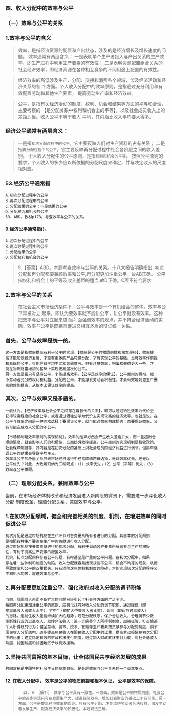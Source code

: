 ### 四、收入分配中的效率与公平
### （一）效率与公平的关系
### 1.效率与公平的含义
>   效率，是指经济资源的配置和产出状态，涉及的是经济增长及增长速度的问题。
效率通常有两层含义：
    一是表明单个生产者投入与产出关系的生产效率，即生产过程中利用生产要素的有效性；
    二是表明资源配置组合关系的社会经济效率，即经济资源在各种相互竞争的不同用途上配置的有效性。

>   经济效率的高低涉及生产、分配、交换和消费各个领域，涉及经济活动和经济关系的各
    个方面。个人收入分配中的效率原则，是指通过充分利用和有效配置劳动和其他生产要素，
    提高劳动生产率和经济效益。


>   公平，是指有关经济活动的制度、权利、机会和结果等方面的平等和合理，主要考察的
    【是分配关系中权利和机会上的平等】，以及社会成员收入上的差距适当。收入公平不等于收入
    平均，其内涵比收入平均要大得多。

### 经济公平通常有两层含义：
>   一是指`初次分配过程中的公平`，它主要反映人们对生产资料的占有关系；
    二是指`再分配过程中的公平`，它主要反映再分配过程中社会各阶层之间的收入差别。
    个人收入分配中的公平原则，是指`权利和机会的平等`。
    按照公平原则的要求，个人收入的多少应以所依据的分配尺度来确定，并与决定收入的尺度相对应。

### 53.经济公平通常指
    A.初次分配过程中的公平
    B.再次分配过程中的公平
    C.分配结果的公平：不是结果的公平
    D.分配权力和机会的公平
    53、ABD。教材p173。考查效率与公平的关系。

#### 9.经济公平通常指()。
    A.初次分配过程中的公平
    B.再次分配过程中的公平
    C.分配结果的公平
    D.分配权利和机会的公平
>   9.【答案】ABD。本题考查效率与公平的关系。十八大报告明确指出:
初次分配和再分配都要兼顾效率和公平,再分配更加注重公平。故AB正确。
    公平指权利和机会上的平等及收入差距的适当,故D正确。C项不符合要求

### 2.效率与公平的关系
>   在社会主义市场经济条件下，公平与效率是一个有机结合的整体。效率与公平常被对立
    起来，即认为要效率就不能讲公平，讲公平就没有效率。这种把效率与公平对立起来进而片
    面强调效率的观点，并不符合经济活动的实际。效率与公平是既相互促进又相互矛盾的辩证统一关系。
    
### 首先，公平与效率是统一的。
    这一方面是指效率提高有利于公平的实现。【效率是公平的物质前提和根本途径】，效率提
    高才能加快经济发展，才能有更多的产品可供分配，才有实现公平的基础。没有效率作前提
    和基础的公平，只能导致平均主义和普遍贫穷。只有注意效率，把蛋糕做得更大一些，才
    能在物质财富增加的基础上实现更高层次的公平。
    另一方面是指只有坚持公平，才能提高效率。【公平是效率的保证】。公平原则的贯彻，赋
    予劳动者充分的权利和利益。分配的公平，才能激发劳动者积极性，才会有效地刺激生产要
    素的效能提高，从根本上保证效率的提高。
### 其次，公平与效率又是矛盾的。
    一般认为，【经济效率与社会公平之间存在着替代的关系】，即可以通过牺牲效率为代价去
    获得较高程度的社会公平，或者通过牺牲公平为代价去实现较高的经济效率。也就是说，在
    公平与效率之间是一种两难选择：要保证公平，就可能对效率构成损害；而要保证效率，又
    有可能造成收入分配的不公平。

    【市场机制是效率原则的实现机制】，效率的结果必然会产生收入差距扩大，而一旦超出合
    理的限度，就会影响人们的积极性，反而妨碍效率提高。公平原则的实现机制是税收政策、
    社会保障制度等，其内容是在初次分配的基础上对社会成员的经济利益进行调节。但简单强
    调公平的结果会导致平均主义。
    效率与公平的矛盾关系导致市场经济运行中经常面临两难选择，是以效率优先，还是以
    公平优先？对此，大致可归纳为三种观点：（1）效率优先；（2）公平（平等）优先；（3）
    效率与公平兼顾。

### （二）理顺分配关系，兼顾效率与公平
当前，在市场经济体制改革和经济发展进入新阶段的背景下，需要进一步深化收入分配
制度改革，理顺分配关系，兼顾效率与公平。
### 1.在初次分配领域，健全和完善相关的制度、机制，在增进效率的同时促进公平
    初次分配是通过市场机制在生产环节对各类要素所有者进行的分配，其基本的分配规则
    是按照各种生产要素在生产中的贡献进行收入分配。
    通过市场机制按要素贡献进行的初次分配，有利于调动各种要素所有者参与生产的积极
    性，有利于提高生产要素的配置效率。
    其实，初次分配同样存在公平问题，有时甚至是严重的公平问题。在初次分配中，如果
    存在着一些体制和制度的缺陷，收入分配就容易出现规则不公平、机会不均等的现象，从而
    导致效率和公平的双重损失。只有消除这些体制和制度的障碍，才能实现初次分配的程序公
    平和机会均等，增进效率与公平。
### 2.再分配要更加注重公平，强化政府对收入分配的调节职能
    当前，我国收入差距不断扩大的问题已经引起了社会各方面的广泛关注。
    按照再分配更加注重公平的原则，应强化政府对收入分配的调节职能，通过提低（即
    提高低收入者收入水平）、扩中”（即扩大中等收入者比重）、调高（即调节过高收入）
    的思路，遏制住收入差距继续扩大的趋势；规范分配秩序，保护合法收入，合理调节少数
    垄断性行业的过高收入，取缔非法收入；进一步完善个人所得税制度，加强征管，打击偷逃
    个人所得税的行为；健全劳动、资本、技术、管理等生产要素按贡献参与分配的制度，调节
    国民收入分配结构，逐步提高居民收入在国民收入分配中的比重，提高劳动报酬在初次分配
    中的比重；建立稳定有效的财政转移支付制度，通过加大财政转移支付力度，对社会低收入
    阶层、贫困阶层和贫困地区予以有效援助。
### 3.坚持共同富裕的基本目标，让全体国民共享经济发展的成果
    共同富裕是中国特色社会主义的基本目标，是处理效率与公平关系的一个基本支点。

#### 12. 在收入分配中， 效率是公平的物质前提和根本保证， 公平是效率的保障。
>       12. A ［解析］ 效率与公平具有一致性。一方面，效率是公平的物质前提。社会公平的逐步实现只有在发展生产力、提高经济效率、增加社会财富的基础上才有可能。另一方面，公平是提高经济效率的保证。只有公平分配，才能维护劳动者合法权益，激发劳动者发展生产、提高经济效率的积极性。本题说法正确。